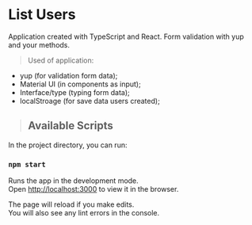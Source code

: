 # List Users

Application created with TypeScript and React. Form validation with yup and your methods.

> Used of application: 
  - yup (for validation form data); 
  - Material UI (in components as input);
  - Interface/type (typing form data);
  - localStroage (for save data users created);

> ## Available Scripts

In the project directory, you can run:

### `npm start`

Runs the app in the development mode.\
Open [http://localhost:3000](http://localhost:3000) to view it in the browser.

The page will reload if you make edits.\
You will also see any lint errors in the console.
